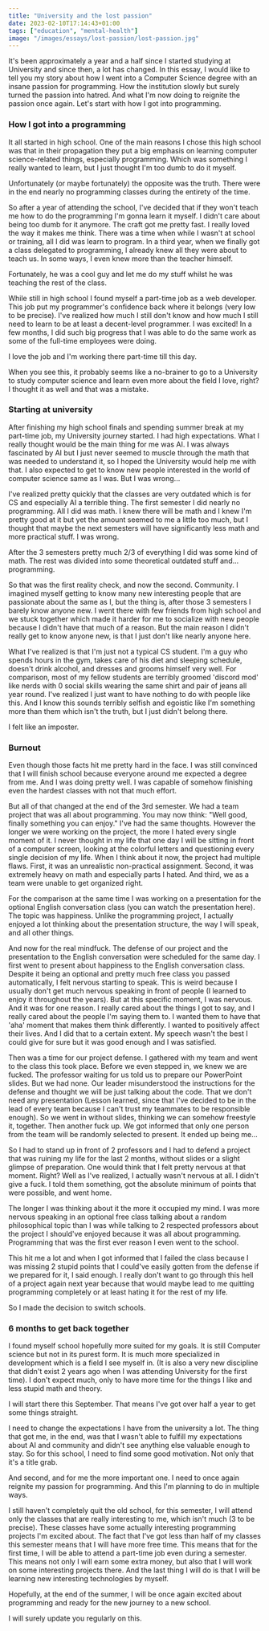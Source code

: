 ```yaml
---
title: "University and the lost passion"
date: 2023-02-10T17:14:43+01:00
tags: ["education", "mental-health"]
image: "/images/essays/lost-passion/lost-passion.jpg"
---
```


It's been approximately a year and a half since I started studying at University and since then, a lot has changed. In this essay, I would like to tell you my story about how I went into a Computer Science degree with an insane passion for programming. How the institution slowly but surely turned the passion into hatred. And what I'm now doing to reignite the passion once again. Let's start with how I got into programming.

### How I got into a programming

It all started in high school. One of the main reasons I chose this high school was that in their propagation they put a big emphasis on learning computer science-related things, especially programming. Which was something I really wanted to learn, but I just thought I'm too dumb to do it myself.

Unfortunately (or maybe fortunately) the opposite was the truth. There were in the end nearly no programming classes during the entirety of the time.

So after a year of attending the school, I've decided that if they won't teach me how to do the programming I'm gonna learn it myself. I didn't care about being too dumb for it anymore. The craft got me pretty fast. I really loved the way it makes me think. There was a time when while I wasn't at school or training, all I did was learn to program. In a third year, when we finally got a class delegated to programming, I already knew all they were about to teach us. In some ways, I even knew more than the teacher himself.

Fortunately, he was a cool guy and let me do my stuff whilst he was teaching the rest of the class.

While still in high school I found myself a part-time job as a web developer. This job put my programmer's confidence back where it belongs (very low to be precise). I've realized how much I still don't know and how much I still need to learn to be at least a decent-level programmer. I was excited! In a few months, I did such big progress that I was able to do the same work as some of the full-time employees were doing.

I love the job and I'm working there part-time till this day.

When you see this, it probably seems like a no-brainer to go to a University to study computer science and learn even more about the field I love, right?
I thought it as well and that was a mistake.

### Starting at university

After finishing my high school finals and spending summer break at my part-time job, my University journey started. I had high expectations. What I really thought would be the main thing for me was AI. I was always fascinated by AI but I just never seemed to muscle through the math that was needed to understand it, so I hoped the University would help me with that. I also expected to get to know new people interested in the world of computer science same as I was. But I was wrong...

I've realized pretty quickly that the classes are very outdated which is for CS and especially AI a terrible thing. The first semester I did nearly no programming. All I did was math. I knew there will be math and I knew I'm pretty good at it but yet the amount seemed to me a little too much, but I thought that maybe the next semesters will have significantly less math and more practical stuff. I was wrong.

After the 3 semesters pretty much 2/3 of everything I did was some kind of math. The rest was divided into some theoretical outdated stuff and... programming.

So that was the first reality check, and now the second. Community.
I imagined myself getting to know many new interesting people that are passionate about the same as I, but the thing is, after those 3 semesters I barely know anyone new. I went there with few friends from high school and we stuck together which made it harder for me to socialize with new people because I didn't have that much of a reason. But the main reason I didn't really get to know anyone new, is that I just don't like nearly anyone here.

What I've realized is that I'm just not a typical CS student. I'm a guy who spends hours in the gym, takes care of his diet and sleeping schedule, doesn't drink alcohol, and dresses and grooms himself very well. For comparison, most of my fellow students are terribly groomed 'discord mod' like nerds with 0 social skills wearing the same shirt and pair of jeans all year round. I've realized I just want to have nothing to do with people like this. And I know this sounds terribly selfish and egoistic like I'm something more than them which isn't the truth, but I just didn't belong there.

I felt like an imposter.

### Burnout

Even though those facts hit me pretty hard in the face. I was still convinced that I will finish school because everyone around me expected a degree from me. And I was doing pretty well. I was capable of somehow finishing even the hardest classes with not that much effort.

But all of that changed at the end of the 3rd semester. We had a team project that was all about programming. You may now think: "Well good, finally something you can enjoy." I've had the same thoughts. However the longer we were working on the project, the more I hated every single moment of it. I never thought in my life that one day I will be sitting in front of a computer screen, looking at the colorful letters and questioning every single decision of my life. When I think about it now, the project had multiple flaws. First, it was an unrealistic non-practical assignment. Second, it was extremely heavy on math and especially parts I hated. And third, we as a team were unable to get organized right.

For the comparison at the same time I was working on a presentation for the optional English conversation class (you can watch the presentation here). The topic was happiness. Unlike the programming project, I actually enjoyed a lot thinking about the presentation structure, the way I will speak, and all other things.

And now for the real mindfuck. The defense of our project and the presentation to the English conversation were scheduled for the same day. I first went to present about happiness to the English conversation class. Despite it being an optional and pretty much free class you passed automatically, I felt nervous starting to speak. This is weird because I usually don't get much nervous speaking in front of people (I learned to enjoy it throughout the years). But at this specific moment, I was nervous. And it was for one reason. I really cared about the things I got to say, and I really cared about the people I'm saying them to. I wanted them to have that 'aha' moment that makes them think differently. I wanted to positively affect their lives. And I did that to a certain extent. My speech wasn't the best I could give for sure but it was good enough and I was satisfied.

Then was a time for our project defense. I gathered with my team and went to the class this took place. Before we even stepped in, we knew we are fucked. The professor waiting for us told us to prepare our PowerPoint slides. But we had none. Our leader misunderstood the instructions for the defense and thought we will be just talking about the code. That we don't need any presentation (Lesson learned, since that I've decided to be in the lead of every team because I can't trust my teammates to be responsible enough). So we went in without slides, thinking we can somehow freestyle it, together. Then another fuck up. We got informed that only one person from the team will be randomly selected to present. It ended up being me...

So I had to stand up in front of 2 professors and I had to defend a project that was ruining my life for the last 2 months, without slides or a slight glimpse of preparation. One would think that I felt pretty nervous at that moment. Right? Well as I've realized, I actually wasn't nervous at all. I didn't give a fuck. I told them something, got the absolute minimum of points that were possible, and went home.

The longer I was thinking about it the more it occupied my mind. I was more nervous speaking in an optional free class talking about a random philosophical topic than I was while talking to 2 respected professors about the project I should've enjoyed because it was all about programming. Programming that was the first ever reason I even went to the school.

This hit me a lot and when I got informed that I failed the class because I was missing 2 stupid points that I could've easily gotten from the defense if we prepared for it, I said enough. I really don't want to go through this hell of a project again next year because that would maybe lead to me quitting programming completely or at least hating it for the rest of my life.

So I made the decision to switch schools.

### 6 months to get back together

I found myself school hopefully more suited for my goals. It is still Computer science but not in its purest form. It is much more specialized in development which is a field I see myself in. (It is also a very new discipline that didn't exist 2 years ago when I was attending University for the first time). I don't expect much, only to have more time for the things I like and less stupid math and theory.

I will start there this September. That means I've got over half a year to get some things straight.

I need to change the expectations I have from the university a lot. The thing that got me, in the end, was that I wasn't able to fulfill my expectations about AI and community and didn't see anything else valuable enough to stay. So for this school, I need to find some good motivation. Not only that it's a title grab.

And second, and for me the more important one. I need to once again reignite my passion for programming. And this I'm planning to do in multiple ways.

I still haven't completely quit the old school, for this semester, I will attend only the classes that are really interesting to me, which isn't much (3 to be precise). These classes have some actually interesting programming projects I'm excited about. The fact that I've got less than half of my classes this semester means that I will have more free time. This means that for the first time, I will be able to attend a part-time job even during a semester. This means not only I will earn some extra money, but also that I will work on some interesting projects there. And the last thing I will do is that I will be learning new interesting technologies by myself.

Hopefully, at the end of the summer, I will be once again excited about programming and ready for the new journey to a new school.

I will surely update you regularly on this.